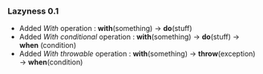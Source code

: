 ### Lazyness 0.1
- Added _With_ operation : **with**(something) -> **do**(stuff) 
- Added _With conditional_ operation : **with**(something) -> **do**(stuff) -> **when** (condition)
- Added _With throwable_ operation : **with**(something) -> **throw**(exception) -> **when**(condition)